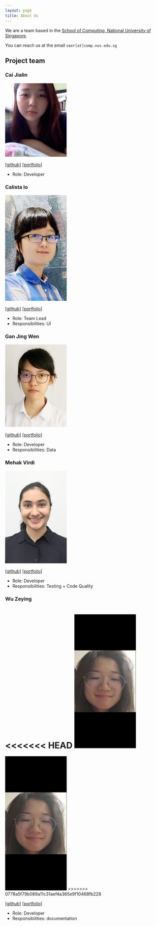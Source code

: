 ```yaml
---
layout: page
title: About Us
---
```


We are a team based in the [School of Computing, National University of Singapore](http://www.comp.nus.edu.sg).

You can reach us at the email `seer[at]comp.nus.edu.sg`

## Project team

### Cai Jialin

<img src="images/jialin7878.png" width="200px">

[[github](https://github.com/jialin7878)]
[[portfolio](team/jialin7878.md)]

* Role: Developer

### Calista Io

<img src="images/calistaio.png" width="200px">

[[github](http://github.com/calistaio)]
[[portfolio](team/calistaio.md)]

* Role: Team Lead
* Responsibilities: UI

### Gan Jing Wen

<img src="images/gan-jw.png" width="200px">

[[github](http://github.com/gan-jw)] [[portfolio](team/gan-jw.md)]

* Role: Developer
* Responsibilities: Data

### Mehak Virdi

<img src="images/mehak24k.png" width="200px">

[[github](http://github.com/mehak24k)]
[[portfolio](team/mehak24k.md)]

* Role: Developer
* Responsibilities: Testing + Code Quality

### Wu Zeying
<<<<<<< HEAD
<img src="images/wuzeying.png" width="200px">
=======
<img src="images/zeying99.png" width="200px">
>>>>>>> 0778a5f79b089a11c31aef4a365e9f10468fb228

[[github](http://github.com/zeying99)]
[[portfolio](team/wuzeying.md)]

* Role: Developer
* Responsibilities: documentation
